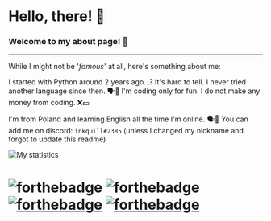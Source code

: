 # Hello, there! 👋
### Welcome to my about page! 🎈
---
While I might not be '*famous*' at all, here's something about me:




I started with Python around 2 years ago...? It's hard to tell. I never tried another language since then. 🗣️🐍
I'm coding only for fun. I do not make any money from coding. ❌💵










I'm from Poland and learning English all the time I'm online. 🗣️🗽
You can add me on discord: `inkquill#2385` (unless I changed my nickname and forgot to update this readme)



![My statistics](https://github-readme-stats.vercel.app/api?username=Natix1&show_icons=true&theme=synthwave&count_private=true&card_width=1000px)


# 	![forthebadge](https://forthebadge.com/images/badges/not-a-bug-a-feature.svg)  ![forthebadge](https://forthebadge.com/images/badges/powered-by-electricity.svg)  [![forthebadge](https://forthebadge.com/images/badges/gluten-free.svg)](https://forthebadge.com)   [![forthebadge](https://forthebadge.com/images/badges/ctrl-c-ctrl-v.svg)](https://forthebadge.com)
